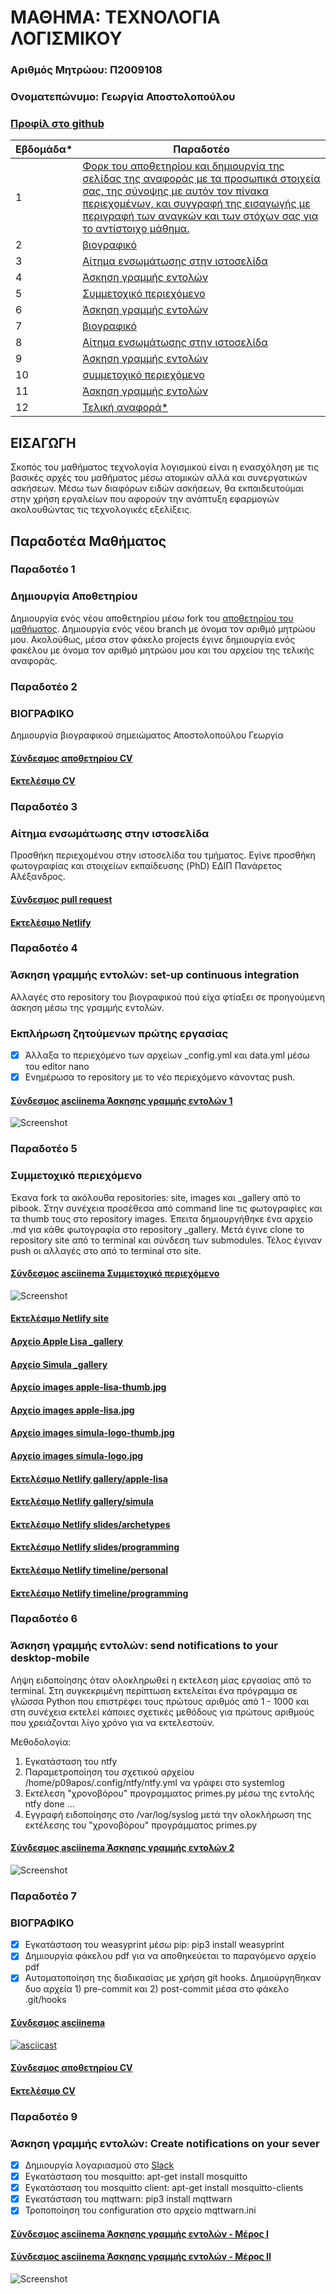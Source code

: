 # ΜΑΘΗΜΑ: ΤΕΧΝΟΛΟΓΙΑ ΛΟΓΙΣΜΙΚΟΥ
### Αριθμός Μητρώου: Π2009108
### Ονοματεπώνυμο: Γεωργία Αποστολοπούλου
### [Προφίλ στο github](https://github.com/p09apos 'Προφίλ στο github')

| Εβδομάδα* | Παραδοτέο |
| --- | --- |
| 1 |<a href="#Παραδοτέο 1"> Φορκ του αποθετηρίου και δημιουργία της σελίδας της αναφοράς με τα προσωπικά στοιχεία σας, της σύνοψης με αυτόν τον πίνακα περιεχομένων, και συγγραφή της εισαγωγής με περιγραφή των αναγκών και των στόχων σας για το αντίστοιχο μάθημα.</a> |
| 2 |<a href="#Παραδοτέο 2"> βιογραφικό </a> |
| 3 | <a href="#Παραδοτέο 3"> Αίτημα ενσωμάτωσης στην ιστοσελίδα  </a>|
| 4 | <a href="#Παραδοτέο 4"> Άσκηση γραμμής εντολών  </a>|
| 5 | <a href="#Παραδοτέο 5"> Συμμετοχικό περιεχόμενο  </a>|
| 6 | <a href="#Παραδοτέο 6"> Άσκηση γραμμής εντολών </a>|
| 7 | <a href="#Παραδοτέο 7"> βιογραφικό </a> |
| 8 | <a href="#Παραδοτέο 8"> Αίτημα ενσωμάτωσης στην ιστοσελίδα  </a>|
| 9 | <a href="#Παραδοτέο 9"> Άσκηση γραμμής εντολών  </a>|
| 10 | <a href="#Παραδοτέο 10"> συμμετοχικό περιεχόμενο </a> |
| 11 | <a href="#Παραδοτέο 11"> Άσκηση γραμμής εντολών </a>|
| 12 | <a href="#Παραδοτέο 12"> Τελική αναφορά*  </a>|

## ΕΙΣΑΓΩΓΗ

Σκοπός του μαθήματος τεχνολογία λογισμικού είναι η ενασχόληση με τις βασικές αρχές του μαθήματος μέσω ατομικών αλλά και συνεργατικών ασκήσεων. Μέσω των διαφόρων ειδών ασκήσεων, θα εκπαιδευτούμαι στην χρήση εργαλείων που αφορούν την ανάπτυξη εφαρμογών ακολουθώντας τις τεχνολογικές εξελίξεις.

## Παραδοτέα Μαθήματος
  
### <a name="Παραδοτέο 1">Παραδοτέο 1</a>
### Δημιουργία Αποθετηρίου
Δημιουργία ενός νέου αποθετηρίου μέσω fork του [αποθετηρίου του μαθήματος](https://github.com/courses-ionio/sw). Δημιουργία ενός νέου branch με όνομα τον αριθμό μητρώου μου. Ακολούθως,  μέσα στον φάκελο projects έγινε δημιουργία ενός φακέλου με όνομα τον αριθμό μητρώου μου και του αρχείου της τελικής αναφοράς.
### <a name="Παραδοτέο 2">Παραδοτέο 2</a>
### ΒΙΟΓΡΑΦΙΚΟ
Δημιουργία βιογραφικού σημειώματος Αποστολοπούλου Γεωργία
#### [Σύνδεσμος  αποθετηρίου CV](https://github.com/p09apos/online-cv)
#### [Εκτελέσιμο CV](https://p09apos.github.io/online-cv/)


### <a name="Παραδοτέο 3">Παραδοτέο 3</a>
### Αίτημα ενσωμάτωσης στην ιστοσελίδα  
Προσθήκη περιεχομένου στην ιστοσελίδα του τμήματος. Εγίνε προσθήκη φωτογραφίας και στοιχείων εκπαίδευσης (PhD) ΕΔΙΠ Πανάρετος Αλέξανδρος.

#### [Σύνδεσμος pull request](https://github.com/ioniodi/sitegr/pull/29)
#### [Εκτελέσιμο Netlify](https://quirky-kepler-7abef8.netlify.app/people/alex/)

### <a name="Παραδοτέο 4">Παραδοτέο 4</a>
### Άσκηση γραμμής εντολών: set-up continuous integration
Aλλαγές στο repository του βιογραφικού πού είχα φτίαξει σε προηγούμενη άσκηση μέσω της γραμμής εντολών.

### Εκπλήρωση ζητούμενων πρώτης εργασίας
* [x] Άλλαξα το περιεχόμενο των αρχείων _config.yml και data.yml μέσω του editor nano
* [x] Ενημέρωσα το repository με το νέο περιεχόμενο κάνοντας push.

#### [Σύνδεσμος asciinema Άσκησης γραμμής εντολών 1](https://asciinema.org/a/398845)

![Screenshot](cv-command-terminal.png)

### <a name="Παραδοτέο 5">Παραδοτέο 5</a>
### Συμμετοχικό περιεχόμενο

Έκανα fork τα ακόλουθα repositories: site, images και _gallery από το pibook. Στην συνέχεια προσέθεσα από command line τις φωτογραφίες και τα thumb τους στο repository images. Έπειτα δημιουργήθηκε ένα αρχείο .md για κάθε φωτογραφία στο repository _gallery. Μετά έγινε clone το repository site από το terminal και σύνδεση των submodules. Τέλος έγιναν push οι αλλαγές στο από το terminal στο site.

#### [Σύνδεσμος asciinema Συμμετοχικό περιεχόμενο ](https://asciinema.org/a/401062)

![Screenshot](collaborative-content.png)

#### [Εκτελέσιμο Netlify site ](https://p09apos.netlify.app/)
#### [Αρχείο Apple Lisa _gallery](https://github.com/p09apos/_gallery/blob/master/apple-lisa.md)
#### [Αρχείο Simula _gallery](https://github.com/p09apos/_gallery/blob/master/simula.md)
#### [Αρχείο images apple-lisa-thumb.jpg](https://github.com/p09apos/images/blob/master/apple-lisa-thumb.jpg)
#### [Αρχείο images apple-lisa.jpg](https://github.com/p09apos/images/blob/master/apple-lisa.jpg)
#### [Αρχείο images simula-logo-thumb.jpg](https://github.com/p09apos/images/blob/master/simula-logo-thumb.jpg)
#### [Αρχείο images simula-logo.jpg](https://github.com/p09apos/images/blob/master/simula-logo.jpg)
#### [Εκτελέσιμο Netlify gallery/apple-lisa](https://p09apos.netlify.app//gallery/apple-lisa/)
#### [Εκτελέσιμο Netlify gallery/simula](https://p09apos.netlify.app//gallery/simula/)
#### [Εκτελέσιμο Netlify slides/archetypes](https://p09apos.netlify.app//slides/archetypes/)
#### [Εκτελέσιμο Netlify slides/programming](https://p09apos.netlify.app//slides/programming/)
#### [Εκτελέσιμο Netlify timeline/personal](https://p09apos.netlify.app//timeline/personal/)
#### [Εκτελέσιμο Netlify timeline/programming](https://p09apos.netlify.app//timeline/programming/)

### <a name="Παραδοτέο 6">Παραδοτέο 6</a>
### Άσκηση γραμμής εντολών: send notifications to your desktop-mobile
Λήψη ειδοποίησης όταν ολοκληρωθεί η εκτελεση μίας εργασίας από το terminal. Στη συγκεκριμένη περίπτωση εκτελείται ένα πρόγραμμα σε γλώσσα Python που επιστρέφει τους πρώτους αριθμός από 1 - 1000 και στη συνέχεια εκτελεί κάποιες σχετικές μεθόδους για πρώτους αριθμούς που χρειάζονται λίγο χρόνο για να εκτελεστούν.

Μεθοδολογία:
1. Εγκατάσταση του ntfy
2. Παραμετροποίηση του σχετικού αρχείου /home/p09apos/.config/ntfy/ntfy.yml να γράφει στο systemlog
3. Εκτέλεση "χρονοβόρου" προγραμματος primes.py μέσω της εντολής ntfy done ...
4. Εγγραφή ειδοποίησης στο /var/log/syslog μετά την ολοκλήρωση της εκτέλεσης του "χρονοβόρου" προγράμματος primes.py

#### [Σύνδεσμος asciinema Άσκησης γραμμής εντολών 2](https://asciinema.org/a/403517)

![Screenshot](cv-command-terminal2.png)

### <a name="Παραδοτέο 7">Παραδοτέο 7</a>
### ΒΙΟΓΡΑΦΙΚΟ
* [x] Εγκατάσταση του weasyprint μέσω pip: pip3 install weasyprint
* [x] Δημιουργία φάκελου pdf για να αποθηκεύεται το παραγόμενο αρχείο pdf
* [x] Αυτοματοποίηση της διαδικασίας με χρήση git hooks. Δημιούργηθηκαν δυο  αρχεία 1) pre-commit και 2) post-commit μέσα στο φάκελο .git/hooks

#### [Σύνδεσμος asciinema  ](https://asciinema.org/a/405530)
[![asciicast](https://asciinema.org/a/405530.svg)](https://asciinema.org/a/405530)
#### [Σύνδεσμος  αποθετηρίου CV](https://github.com/p09apos/online-cv)
#### [Εκτελέσιμο CV](https://p09apos.github.io/online-cv/)


### <a name="Παραδοτέο 9">Παραδοτέο 9</a>
###  Άσκηση γραμμής εντολών: Create notifications on your sever
* [x] Δημιουργία λογαριασμού στο [Slack](https://slack.com/intl/en-gr/)
* [x] Εγκατάσταση του mosquitto: apt-get install mosquitto
* [x] Εγκατάσταση του mosquitto client: apt-get install mosquitto-clients
* [x] Εγκατάσταση του mqttwarn: pip3 install mqttwarn
* [x] Τροποποίηση του configuration στο αρχείο mqttwarn.ini

#### [Σύνδεσμος asciinema Άσκησης γραμμής εντολών - Μέρος Ι](https://asciinema.org/a/409898)
#### [Σύνδεσμος asciinema Άσκησης γραμμής εντολών - Μέρος ΙΙ ](https://asciinema.org/a/409899)
![Screenshot](slack.png)


